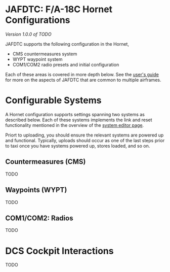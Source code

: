 # JAFDTC: F/A-18C Hornet Configurations

*Version 1.0.0 of TODO*

JAFDTC supports the following configuration in the Hornet,

* CMS countermeasures system
* WYPT waypoint system
* COM1/COM2 radio presets and initial configuration

Each of these areas is covered in more depth below. See the
[user's guide](https://github.com/51st-Vfw/JAFDTC/tree/master/doc)
for more on the aspects of JAFDTC that are common to multiple airframes.

# Configurable Systems

A Hornet configuration supports settings spanning two systems as described below. Each of
these systems implements the link and reset functionality mentioned in the overview of
the
[system editor page](https://github.com/51st-Vfw/JAFDTC/tree/master/doc/README.md#system-editor-page).

Priort to uploading, you should ensure the relevant systems are powered up and functional.
Typically, uploads should occur as one of the last steps prior to taxi once you have systems
powered up, stores loaded, and so on.

## Countermeasures (CMS)

TODO

## Waypoints (WYPT)

TODO

## COM1/COM2: Radios

TODO

# DCS Cockpit Interactions

TODO